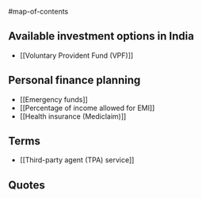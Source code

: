 #map-of-contents 

## Available investment options in India
- [[Voluntary Provident Fund (VPF)]]

## Personal finance planning
- [[Emergency funds]]
- [[Percentage of income allowed for EMI]]
- [[Health insurance (Mediclaim)]]

## Terms
- [[Third-party agent (TPA) service]]

## Quotes